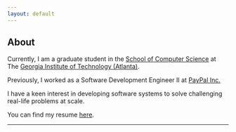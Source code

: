 ```yaml
---
layout: default
---
```


## About

Currently, I am a graduate student in the [School of Computer Science](https://www.scs.gatech.edu/) at The [Georgia Institute of Technology (Atlanta)](https://www.gatech.edu).

Previously, I worked as a Software Development Engineer II at [PayPal Inc.](https://www.paypal.com)

I have a keen interest in developing software systems to solve challenging real-life problems at scale.

You can find my resume [here]().

<hr/>
